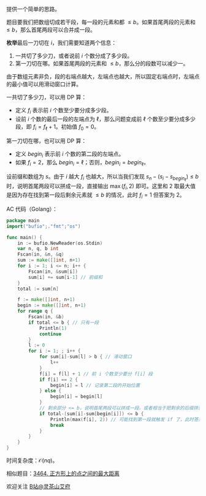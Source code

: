 提供一个简单的思路。

题目要我们把数组切成若干段，每一段的元素和都 $\le b$。如果首尾两段的元素和 $\le b$，那么首尾两段可以合并成一段。

**枚举**最后一刀切在 $i$，我们需要知道两个信息：

1. 一共切了多少刀，或者说前 $i$ 个数分成了多少段。
2. 第一刀切在哪。如果首尾两段的元素和 $\le b$，那么分的段数可以减少一。

由于数组元素非负，段的右端点越大，左端点也越大，所以固定右端点时，左端点的最小值可以用滑动窗口计算。

一共切了多少刀，可以用 DP 算：

- 定义 $f_i$ 表示前 $i$ 个数至少要分成多少段。
- 设前 $i$ 个数的最后一段的左端点为 $\ell$，那么问题变成前 $\ell$ 个数至少要分成多少段，即 $f_i = f_{\ell} + 1$。初始值 $f_0=0$。

第一刀切在哪，也可以用 DP 算：

- 定义 $\textit{begin}_i$ 表示前 $i$ 个数的第二段的左端点。
- 如果 $f_i=2$，那么 $\textit{begin}_i=\ell$；否则，$\textit{begin}_i=\textit{begin}_\ell$。

设前缀和数组为 $s$。由于 $i$ 越大 $f_i$ 也越大，所以当我们发现 $s_n - (s_i - s_{\textit{begin}_{\ell}})\le b$ 时，说明首尾两段可以拼成一段，直接输出 $\max(f_i,2)$ 即可。这里和 $2$ 取最大值是因为存在找到第一段后剩余元素就 $\le b$ 的情况，此时 $f_i=1$ 但答案为 $2$。

AC 代码（Golang）：

```go
package main
import("bufio";."fmt";"os")

func main() {
	in := bufio.NewReader(os.Stdin)
	var n, q, b int
	Fscan(in, &n, &q)
	sum := make([]int, n+1)
	for i := 1; i <= n; i++ {
		Fscan(in, &sum[i])
		sum[i] += sum[i-1] // 前缀和
	}
	total := sum[n]

	f := make([]int, n+1)
	begin := make([]int, n+1)
	for range q {
		Fscan(in, &b)
		if total <= b { // 只有一段
			Println(1)
			continue
		}
		l := 0
		for i := 1; ; i++ {
			for sum[i]-sum[l] > b { // 滑动窗口
				l++
			}
			f[i] = f[l] + 1 // 前 i 个数至少要分 f[i] 段
			if f[i] == 2 {
				begin[i] = l // 记录第二段的开始位置
			} else {
				begin[i] = begin[l]
			}
			// 剩余部分 <= b，说明首尾两段可以拼成一段，或者相当于把剩余的后缀拼到了第一段，所以答案就是 f[i]
			if total-(sum[i]-sum[begin[i]]) <= b {
				Println(max(f[i], 2)) // 可能找到第一段就触发 if 了，此时答案是 2
				break
			}
		}
	}
}
```

时间复杂度：$\mathcal{O}(nq)$。

相似题目：[3464. 正方形上的点之间的最大距离](https://leetcode.cn/problems/maximize-the-distance-between-points-on-a-square/)

欢迎关注 [B站@灵茶山艾府](https://space.bilibili.com/206214)
